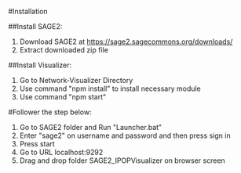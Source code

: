 #Installation

##Install SAGE2:
 1. Download SAGE2 at https://sage2.sagecommons.org/downloads/
 2. Extract downloaded zip file

##Install Visualizer:
 1. Go to Network-Visualizer Directory
 2. Use command "npm install" to install necessary module
 3. Use command "npm start"

#Follower the step below:
 1. Go to SAGE2 folder and Run "Launcher.bat"
 2. Enter "sage2" on username and password and then press sign in
 3. Press start
 4. Go to URL localhost:9292
 5. Drag and drop folder SAGE2_IPOPVisualizer on browser screen

